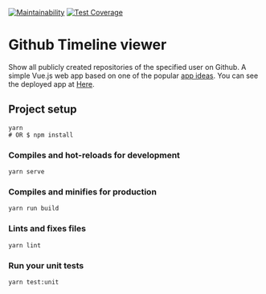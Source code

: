 [![Maintainability](https://api.codeclimate.com/v1/badges/b36d230a0d0dd3b5ac31/maintainability)](https://codeclimate.com/github/cmygray/github-timeline/maintainability) [![Test Coverage](https://api.codeclimate.com/v1/badges/b36d230a0d0dd3b5ac31/test_coverage)](https://codeclimate.com/github/cmygray/github-timeline/test_coverage)

# Github Timeline viewer

Show all publicly created repositories of the specified user on Github.
A simple Vue.js web app based on one of the popular [app ideas](https://github.com/florinpop17/app-ideas).
You can see the deployed app at [Here](https://github-timeline.cmygray.kr).

## Project setup

```shell
yarn
# OR $ npm install
```

### Compiles and hot-reloads for development
```
yarn serve
```

### Compiles and minifies for production
```
yarn run build
```

### Lints and fixes files
```
yarn lint
```

### Run your unit tests
```
yarn test:unit
```
